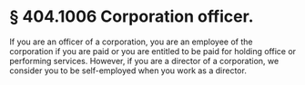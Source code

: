 # § 404.1006   Corporation officer.

If you are an officer of a corporation, you are an employee of the corporation if you are paid or you are entitled to be paid for holding office or performing services. However, if you are a director of a corporation, we consider you to be self-employed when you work as a director.




